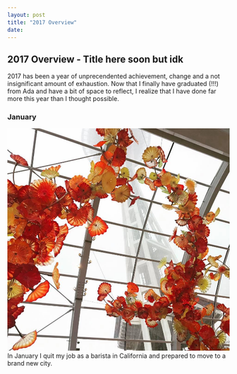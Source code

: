 ```yaml
---
layout: post
title: "2017 Overview"
date: 
---
```


## 2017 Overview - Title here soon but idk 

2017 has been a year of unprecendented achievement, change and a not insignificant amount of exhaustion. Now that I finally have graduated (!!!) from Ada and have a bit of space to reflect, I realize that I have done far more this year than I thought possible.

### January
![Seattle in January in the Chihuly Gardens](../assets/img/a-year-in-a-glance/january-seattle.jpg)
In January I quit my job as a barista in California and prepared to move to a brand new city.  


